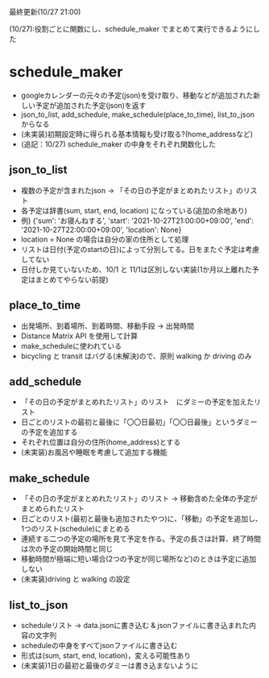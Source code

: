 最終更新(10/27 21:00)

(10/27):役割ごとに関数にし、schedule_maker でまとめて実行できるようにした

# schedule_maker
* googleカレンダーの元々の予定(json)を受け取り、移動などが追加された新しい予定が追加された予定(json)を返す
* json_to_list, add_schedule, make_schedule(place_to_time), list_to_json からなる
* (未実装)初期設定時に得られる基本情報も受け取る?(home_addressなど)
* (追記：10/27) schedule_maker の中身をそれぞれ関数化した

## json_to_list
* 複数の予定が含まれたjson -> 「その日の予定がまとめれたリスト」のリスト
* 各予定は辞書(sum, start, end, location) になっている(追加の余地あり)
* 例) {'sum': 'お寝んねする', 'start': '2021-10-27T21:00:00+09:00', 'end': '2021-10-27T22:00:00+09:00', 'location': None}
* location = None の場合は自分の家の住所として処理
* リストは日付(予定のstartの日)によって分別してる。日をまたぐ予定は考慮してない
* 日付しか見ていないため、10/1 と 11/1は区別しない実装(1か月以上離れた予定はまとめてやらない前提)

## place_to_time
* 出発場所、到着場所、到着時間、移動手段 -> 出発時間
* Distance Matrix API を使用して計算
* make_scheduleに使われている
* bicycling と transit はバグる(未解決)ので、原則 walking か driving のみ

## add_schedule
* 「その日の予定がまとめれたリスト」のリスト　にダミーの予定を加えたリスト
* 日ごとのリストの最初と最後に「〇〇日最初」「〇〇日最後」というダミーの予定を追加する
* それぞれ位置は自分の住所(home_address)とする
* (未実装)お風呂や睡眠を考慮して追加する機能

## make_schedule
* 「その日の予定がまとめれたリスト」のリスト -> 移動含めた全体の予定がまとめられたリスト
* 日ごとのリスト(最初と最後も追加されたやつ)に、「移動」の予定を追加し、1つのリスト(schedule)にまとめる
* 連続する二つの予定の場所を見て予定を作る。予定の長さは計算、終了時間は次の予定の開始時間と同じ
* 移動時間が極端に短い場合(2つの予定が同じ場所など)のときは予定に追加しない
* (未実装)driving と walking の設定

## list_to_json
* scheduleリスト -> data.jsonに書き込む & jsonファイルに書き込まれた内容の文字列
* scheduleの中身をすべてjsonファイルに書き込む
* 形式は(sum, start, end, location)，変える可能性あり
* (未実装)1日の最初と最後のダミーは書き込まないように